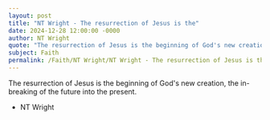 ```yaml
---
layout: post
title: "NT Wright - The resurrection of Jesus is the"
date: 2024-12-28 12:00:00 -0000
author: NT Wright
quote: "The resurrection of Jesus is the beginning of God's new creation, the in-breaking of the future into the present."
subject: Faith
permalink: /Faith/NT Wright/NT Wright - The resurrection of Jesus is the
---
```


The resurrection of Jesus is the beginning of God's new creation, the in-breaking of the future into the present.

- NT Wright
